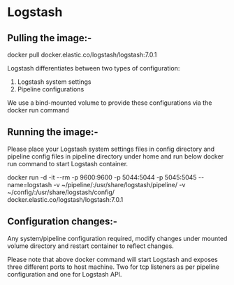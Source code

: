 # Logstash
Pulling the image:-
-------------------
docker pull docker.elastic.co/logstash/logstash:7.0.1


Logstash differentiates between two types of configuration:
1. Logstash system settings
2. Pipeline configurations

We use a bind-mounted volume to provide these configurations via the docker run command

Running the image:-
---------------------
Please place your Logstash system settings files in config directory and pipeline config files in pipeline directory under home and run below docker run command to start Logstash container.

docker run -d -it --rm -p 9600:9600 -p 5044:5044 -p 5045:5045 --name=logstash -v ~/pipeline/:/usr/share/logstash/pipeline/ -v ~/config/:/usr/share/logstash/config/ docker.elastic.co/logstash/logstash:7.0.1

Configuration changes:-
----------------------

Any system/pipeline configuration required, modify changes under mounted volume directory and restart container to reflect changes.


Please note that above docker command will start Logstash and exposes three different ports to host machine. Two for tcp listeners as per pipeline configuration and one for Logstash API.



